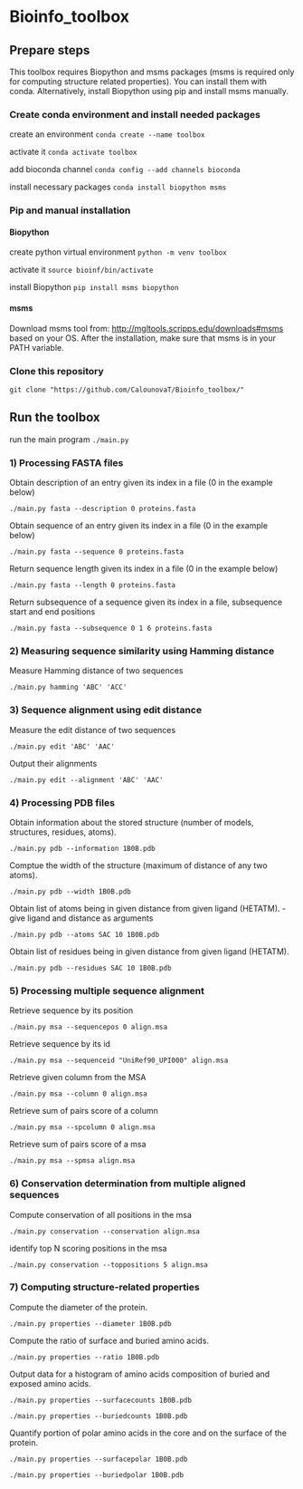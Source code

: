 # Bioinfo_toolbox
## Prepare steps

This toolbox requires Biopython and msms packages (msms is required only for computing structure related properties).
You can install them with conda. Alternatively, install Biopython using pip and install msms manually.

### Create conda environment and install needed packages
create an environment
`conda create --name toolbox`

activate it
`conda activate toolbox`

add bioconda channel
`conda config --add channels bioconda`

install necessary packages
`conda install biopython msms`

### Pip and manual installation
#### Biopython
create python virtual environment
`python -m venv toolbox`

activate it
`source bioinf/bin/activate`

install Biopython
`pip install msms biopython`

#### msms
Download msms tool from: http://mgltools.scripps.edu/downloads#msms based on your OS.
After the installation, make sure that msms is in your PATH variable.

### Clone this repository
`git clone "https://github.com/CalounovaT/Bioinfo_toolbox/"`

## Run the toolbox
run the main program
`./main.py`

### 1) Processing FASTA files
Obtain description of an entry given its index in a file (0 in the example below)

`./main.py fasta --description 0 proteins.fasta`

Obtain sequence of an entry given its index in a file (0 in the example below)

`./main.py fasta --sequence 0 proteins.fasta`

Return sequence length given its index in a file (0 in the example below)

`./main.py fasta --length 0 proteins.fasta`

Return subsequence of a sequence given its index in a file, subsequence start and end positions

`./main.py fasta --subsequence 0 1 6 proteins.fasta`

### 2) Measuring sequence similarity using Hamming distance
Measure Hamming distance of two sequences

`./main.py hamming 'ABC' 'ACC'`

### 3) Sequence alignment using edit distance
Measure the edit distance of two sequences

`./main.py edit 'ABC' 'AAC'`

Output their alignments

`./main.py edit --alignment 'ABC' 'AAC'`

### 4) Processing PDB files
Obtain information about the stored structure (number of models, structures, residues, atoms).

`./main.py pdb --information 1B0B.pdb`

Comptue the width of the structure (maximum of distance of any two atoms).

`./main.py pdb --width 1B0B.pdb`

Obtain list of atoms being in given distance from given ligand (HETATM). - give ligand and distance as arguments

`./main.py pdb --atoms SAC 10 1B0B.pdb`

Obtain list of residues being in given distance from given ligand (HETATM).

`./main.py pdb --residues SAC 10 1B0B.pdb`

### 5) Processing multiple sequence alignment
Retrieve sequence by its position

`./main.py msa --sequencepos 0 align.msa`

Retrieve sequence by its id

`./main.py msa --sequenceid "UniRef90_UPI000" align.msa`

Retrieve given column from the MSA

`./main.py msa --column 0 align.msa`

Retrieve sum of pairs score of a column

`./main.py msa --spcolumn 0 align.msa`

Retrieve sum of pairs score of a msa

`./main.py msa --spmsa align.msa`

### 6) Conservation determination from multiple aligned sequences
Compute conservation of all positions in the msa

`./main.py conservation --conservation align.msa`

 identify top N scoring positions in the msa
 
 `./main.py conservation --toppositions 5 align.msa`
 
 ### 7) Computing structure-related properties
Compute the diameter of the protein.

`./main.py properties --diameter 1B0B.pdb`

Compute the ratio of surface and buried amino acids.

`./main.py properties --ratio 1B0B.pdb`

Output data for a histogram of amino acids composition of buried and exposed amino acids.

`./main.py properties --surfacecounts 1B0B.pdb`

`./main.py properties --buriedcounts 1B0B.pdb`

Quantify portion of polar amino acids in the core and on the surface of the protein.

`./main.py properties --surfacepolar 1B0B.pdb`

`./main.py properties --buriedpolar 1B0B.pdb`
